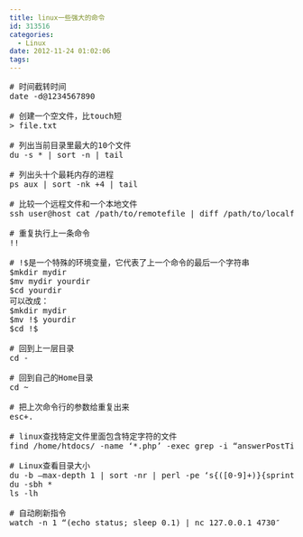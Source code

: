 ```yaml
---
title: linux一些强大的命令
id: 313516
categories:
  - Linux
date: 2012-11-24 01:02:06
tags:
---
```


 
<pre class="lang:sh decode:true " ># 时间截转时间
date -d@1234567890

# 创建一个空文件，比touch短
&gt; file.txt

# 列出当前目录里最大的10个文件
du -s * | sort -n | tail

# 列出头十个最耗内存的进程
ps aux | sort -nk +4 | tail

# 比较一个远程文件和一个本地文件
ssh user@host cat /path/to/remotefile | diff /path/to/localfile -

# 重复执行上一条命令
!!

# !$是一个特殊的环境变量，它代表了上一个命令的最后一个字符串
$mkdir mydir
$mv mydir yourdir
$cd yourdir
可以改成：
$mkdir mydir
$mv !$ yourdir
$cd !$

# 回到上一层目录
cd -

# 回到自己的Home目录
cd ~

# 把上次命令行的参数给重复出来
esc+.

# linux查找特定文件里面包含特定字符的文件
find /home/htdocs/ -name ‘*.php’ -exec grep -i “answerPostTime!=0″ {} \; -print

# Linux查看目录大小
du -b –max-depth 1 | sort -nr | perl -pe ‘s{([0-9]+)}{sprintf “%.1f%s”, $1&gt;=2**30? ($1/2**30, “G”): $1&gt;=2**20? ($1/2**20, “M”): $1&gt;=2**10? ($1/2**10, “K”): ($1, “”)}e’
du -sbh *
ls -lh

# 自动刷新指令
watch -n 1 “(echo status; sleep 0.1) | nc 127.0.0.1 4730″</pre> 